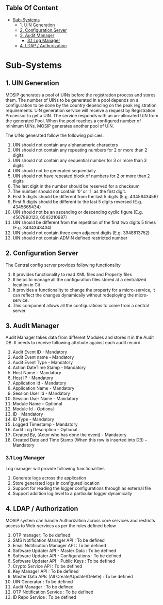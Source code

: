 ## Table Of Content
- [Sub-Systems](#sub-systems)
  * [1. UIN Generation](#1-uin-generation)
  * [2. Configuration Server](#2-configuration-server)
  * [3. Audit Manager](#3-audit-manager)
    * [3.1 Log Manager](#31-log-manager)
  * [4. LDAP / Authorization](#4-ldap--authorization)
# Sub-Systems
## 1. UIN Generation
MOSIP generates a pool of UINs before the registration process and stores them. 
The number of UINs to be generated in a pool depends on a configuration to be done by the country depending on the peak registration requirements. UIN generation service will receive a request by Registration Processor to get a UIN. The service responds with an un-allocated UIN from the generated Pool. 
When the pool reaches a configured number of minimum UINs, MOSIP generates another pool of UIN. 


The UINs generated follow the following policies:


1. UIN should not contain any alphanumeric characters
1. UIN should not contain any repeating numbers for 2 or more than 2 digits
1. UIN should not contain any sequential number for 3 or more than 3 digits
1. UIN should not be generated sequentially
1. UIN should not have repeated block of numbers for 2 or more than 2 digits
1. The last digit in the number should be reserved for a checksum
1. The number should not contain '0' or '1' as the first digit.
1. First 5 digits should be different from the last 5 digits (E.g. 4345643456)
1. First 5 digits should be different to the last 5 digits reversed (E.g. 4345665434)
1. UIN should not be an ascending or descending cyclic figure (E.g. 4567890123, 6543210987)
1. UIN should be different from the repetition of the first two digits 5 times (E.g. 3434343434)
1. UIN should not contain three even adjacent digits (E.g. 3948613752)
1. UIN should not contain ADMIN defined restricted number

## 2. Configuration Server

The Central config server provides following functionality
1.	It provides functionality to read XML files and Property files
2.	It helps to manage all the configuration files stored at a centralized location in Git
3.	It provides a functionality to change the property for a micro-service, it can reflect the changes dynamically without redeploying the micro-service.
4.	This component allows all the configurations to come from a central server

## 3. Audit Manager
Audit Manager takes data from different Modules and stores it in the Audit DB. It needs to receive following attribute against each audit record. 
1. Audit Event ID - Mandatory
1. Audit Event name - Mandatory
1. Audit Event Type - Mandatory
1. Action DateTime Stamp - Mandatory
1. Host Name - Mandatory
1. Host IP - Mandatory
1. Application Id - Mandatory
1. Application Name - Mandatory
1. Session User Id - Mandatory
1. Session User Name - Mandatory
1. Module Name – Optional
1. Module Id - Optional
1. ID - Mandatory
1. ID Type - Mandatory
1. Logged Timestamp - Mandatory
1. Audit Log Description - Optional
1. Created By, (Actor who has done the event) - Mandatory
1. Created Date and Time Stamp (When this row is inserted into DB) – Mandatory
### 3.1 Log Manager
Log manager will provide following functionalities
1. Generate logs across the application
1. Store generated logs in configured location
1. Support for reading the logger configurations through as external file
1. Support addition log level to a particular logger dynamically

## 4. LDAP / Authorization
MOSIP system can handle Authorization across core services and restricts access to Web-services as per the roles defined below

1. OTP manager: To be defined
1. SMS Notification Manager API : To be defined
1. Email Notification Manager API : To be defined
1. Software Updater API - Master Data : To be defined
1. Software Updater API - Configurations : To be defined
1. Software Updater API - Public Keys : To be defined
1. Crypto Service API : To be defined
1. Key Manager API : To be defined
1. Master Data APIs (All Create/Update/Delete) : To be defined
1. UIN Generator : To be defined
1. Audit Manager : To be defined
1. OTP Notification Service : To be defined
1. ID Repo Service : To be defined
